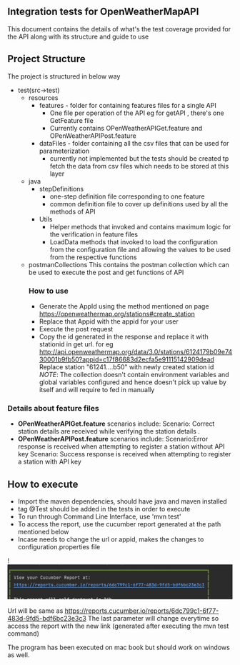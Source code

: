 ## Integration tests for OpenWeatherMapAPI
This document contains the details of what's the test coverage provided for the API along with its structure and guide to use

## Project Structure
The project is structured in below way 

- test(src->test)
     - resources
          - features - folder for containing features files for a single API      
            - One file per operation of the API eg for getAPI , there's one GetFeature file
            - Currently contains OPenWeatherAPIGet.feature and OPenWeatherAPIPost.feature
          - dataFiles - folder containing all the csv files that can be used for parameterization
            - currently not implemented but the tests should be created tp fetch the data from csv files which needs to be stored at this layer
     - java
         - stepDefinitions 
           - one-step definition file corresponding to one feature
           - common definition file to cover up definitions used by all the methods of API
         - Utils
           - Helper methods that invoked and contains maximum logic for the verification in feature files
           - LoadData methods that invoked to load the configuration from the configuration file and allowing the values to be used from the respective functions
     - postmanCollections
         This contains the postman collection which can be used to execute the post and get functions of API
         ### How to use
         -  Generate the AppId using the method mentioned on page https://openweathermap.org/stations#create_station
         -  Replace that Appid with the appid for your user 
         -  Execute the post request 
         -  Copy the id generated in the response and replace it with stationid in get url. for eg
         http://api.openweathermap.org/data/3.0/stations/6124179b09e7430001b9fb50?appid=c17f86683d2ecfa5e91115142909dead
         Replace station "61241....b50" with newly created station id
         _NOTE_: The collection doesn't contain environment variables and global variables configured and hence doesn't pick up value by itself and will require to fed in manually

### Details about feature files
- **OPenWeatherAPIGet.feature** scenarios include: Scenario: Correct station details are received while verifying the station details .
- **OPenWeatherAPIPost.feature** scenarios include: Scenario:Error response is received when attempting to register a station without API key Scenario: Success response is received when attempting to register a station with API key

## How to execute 
- Import the maven dependencies, should have java and maven installed
- tag @Test should be added in the tests in order to execute
- To run through Command Line Interface, use 'mvn test'
- To access the report, use the cucumber report generated at the path mentioned below
- Incase needs to change the url or appid, makes the changes to configuration.properties file

! <img alt="img.png" src="img.png"/>

Url will be same as https://reports.cucumber.io/reports/6dc799c1-6f77-483d-9fd5-bdf6bc23e3c3
The last parameter will change everytime so access the report with the new link (generated after executing the mvn test command)

The program has been executed on mac book but should work on windows as well.


